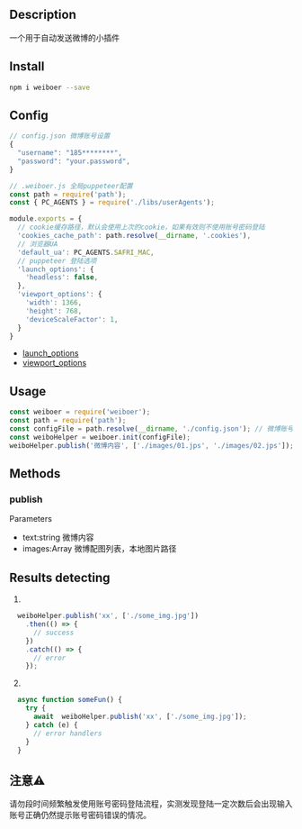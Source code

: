 ## Description
一个用于自动发送微博的小插件

## Install
```sh
npm i weiboer --save
```

## Config

```javascript
// config.json 微博账号设置
{
  "username": "185********",
  "password": "your.password",
}
```

```javascript
// .weiboer.js 全局puppeteer配置
const path = require('path');
const { PC_AGENTS } = require('./libs/userAgents');

module.exports = {
  // cookie缓存路径，默认会使用上次的cookie，如果有效则不使用账号密码登陆
  'cookies_cache_path': path.resolve(__dirname, '.cookies'), 
  // 浏览器UA
  'default_ua': PC_AGENTS.SAFRI_MAC,
  // puppeteer 登陆选项
  'launch_options': {
    'headless': false,
  },
  'viewport_options': {
    'width': 1366,
    'height': 768,
    'deviceScaleFactor': 1,
  }
}
```

- [launch_options](<https://zhaoqize.github.io/puppeteer-api-zh_CN/#?product=Puppeteer&version=v1.11.0&show=api-puppeteerlaunchoptions>)
- [viewport_options](<https://zhaoqize.github.io/puppeteer-api-zh_CN/#?product=Puppeteer&version=v1.11.0&show=api-pagesetviewportviewport>)

## Usage

```javascript
const weiboer = require('weiboer');
const path = require('path');
const configFile = path.resolve(__dirname, './config.json'); // 微博账号配置,
const weiboHelper = weiboer.init(configFile);
weiboHelper.publish('微博内容', ['./images/01.jps', './images/02.jps']);
```

## Methods
### publish
  Parameters
  - text:string 微博内容
  - images:Array<string> 微博配图列表，本地图片路径



## Results detecting

1. 
```javascript
  weiboHelper.publish('xx', ['./some_img.jpg'])
    .then(() => {
      // success
    })
    .catch(() => {
      // error
    });
```

2. 
```javascript
  async function someFun() {
    try {
      await  weiboHelper.publish('xx', ['./some_img.jpg']);
    } catch (e) {
      // error handlers
    }
  }
```



## 注意⚠️

请勿段时间频繁触发使用账号密码登陆流程，实测发现登陆一定次数后会出现输入账号正确仍然提示账号密码错误的情况。